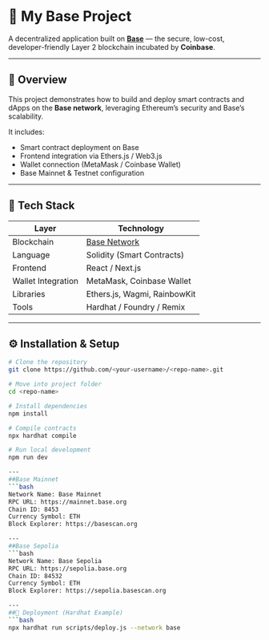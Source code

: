 # 🚀 My Base Project

A decentralized application built on **[Base](https://base.org)** — the secure, low-cost, developer-friendly Layer 2 blockchain incubated by **Coinbase**.

---

## 🧠 Overview

This project demonstrates how to build and deploy smart contracts and dApps on the **Base network**, leveraging Ethereum’s security and Base’s scalability.

It includes:
- Smart contract deployment on Base
- Frontend integration via Ethers.js / Web3.js
- Wallet connection (MetaMask / Coinbase Wallet)
- Base Mainnet & Testnet configuration

---

## 🧩 Tech Stack

| Layer | Technology |
|-------|-------------|
| Blockchain | [Base Network](https://base.org) |
| Language | Solidity (Smart Contracts) |
| Frontend | React / Next.js |
| Wallet Integration | MetaMask, Coinbase Wallet |
| Libraries | Ethers.js, Wagmi, RainbowKit |
| Tools | Hardhat / Foundry / Remix |

---

## ⚙️ Installation & Setup

```bash
# Clone the repository
git clone https://github.com/<your-username>/<repo-name>.git

# Move into project folder
cd <repo-name>

# Install dependencies
npm install

# Compile contracts
npx hardhat compile

# Run local development
npm run dev

---
##Base Mainnet
```bash
Network Name: Base Mainnet
RPC URL: https://mainnet.base.org
Chain ID: 8453
Currency Symbol: ETH
Block Explorer: https://basescan.org

---
##Base Sepolia
```bash
Network Name: Base Sepolia
RPC URL: https://sepolia.base.org
Chain ID: 84532
Currency Symbol: ETH
Block Explorer: https://sepolia.basescan.org

---
##🧱 Deployment (Hardhat Example)
```bash
npx hardhat run scripts/deploy.js --network base



